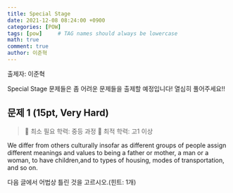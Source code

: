 ```yaml
---
title: Special Stage
date: 2021-12-08 08:24:00 +0900
categories: [POW]
tags: [pow]     # TAG names should always be lowercase
math: true
comment: true
author: 이준혁
---
```


출제자: 이준혁  

Special Stage 문제들은 좀 어려운 문제들을 출제할 예정입니다! 열심히 풀어주세요!!

## 문제 1 (15pt, Very Hard)

> 📙 최소 필요 학력: 중등 과정 
> 📔 최적 학력: 고1 이상

We differ from others culturally insofar as different groups of people assign different meanings and values to being a father or mother, a man or a woman, to have children,and to types of housing, modes of transportation, and so on.

다음 글에서 어법상 틀린 것을 고르시오.(힌트: 1개)


